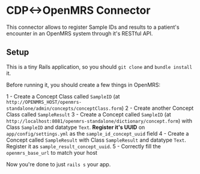 CDP<->OpenMRS Connector
=======================

This connector allows to register Sample IDs and results to a patient's encounter in an OpenMRS system through it's RESTful API.

## Setup

This is a tiny Rails application, so you should `git clone` and `bundle install` it.

Before running it, you should create a few things in OpenMRS:

1 - Create a Concept Class called `SampleID` (at `http://OPENMRS_HOST/openmrs-standalone/admin/concepts/conceptClass.form`)
2 - Create another Concept Class called `SampleResult`
3 - Create a Concept called `SampleID` (at `http://localhost:8081/openmrs-standalone/dictionary/concept.form`) with Class `SampleID` and datatype `Text`. **Register it's UUID** on `app/config/settings.yml` as the `sample_id_concept_uuid` field
4 - Create a Concept called `SampleResult` with Class `SampleResult` and datatype `Text`. Register it as `sample_result_concept_uuid`.
5 - Correctly fill the `openmrs_base_url` to match your host

Now you're done to just `rails s` your app.
